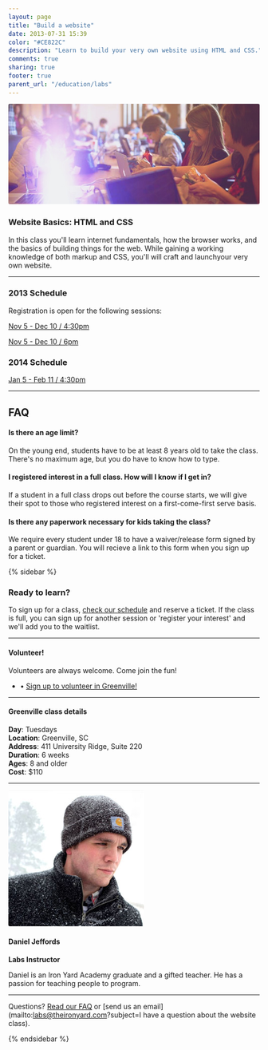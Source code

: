 ```yaml
---
layout: page
title: "Build a website"
date: 2013-07-31 15:39
color: "#CE822C"
description: "Learn to build your very own website using HTML and CSS."
comments: true
sharing: true
footer: true
parent_url: "/education/labs"
---
```


<img src="/images/education/labs/build-a-website.jpg" style="border-radius: 3px;">

### Website Basics: HTML and CSS  

In this class you'll learn internet fundamentals, how the browser works, and the basics of building things for the web. While gaining a working knowledge of both markup and CSS, you'll will craft and launchyour very own website. 

---
<a id="schedule"></a>
### 2013 Schedule

Registration is open for the following sessions: 

<a href="https://tito.io/the-iron-yard/greenville-labs-build-a-website-november-2013-430pm" class="button"> Nov 5 - Dec 10 / 4:30pm</a>

<a href="https://tito.io/the-iron-yard/greenville-labs-build-a-website-november-2013-6pm" class="button"> Nov 5 - Dec 10 / 6pm</a>

### 2014 Schedule

<a href="https://tito.io/the-iron-yard/greenville-labs-build-a-website-january-2014-430pm" class="button"> Jan 5 - Feb 11 / 4:30pm</a>

---
<a id="faq"></a>
## FAQ

#### Is there an age limit?

On the young end, students have to be at least 8 years old to take the class. There's no maximum age, but you do have to know how to type. 

#### I registered interest in a full class. How will I know if I get in? 

If a student in a full class drops out before the course starts, we will give their spot to those who registered interest on a first-come-first serve basis. 

#### Is there any paperwork necessary for kids taking the class? 

We require every student under 18 to have a waiver/release form signed by a parent or guardian. You will recieve a link to this form when you sign up for a ticket. 

{% sidebar %}

### Ready to learn?

To sign up for a class, [check our schedule](#schedule) and reserve a ticket. If the class is full, you can sign up for another session or 'register your interest' and we'll add you to the waitlist. 

---

#### Volunteer!

Volunteers are always welcome. Come join the fun! 

<ul>
  <li>• <a href="http://eepurl.com/DWqpb"> Sign up to volunteer in Greenville!</a></li>
</ul>

---
#### Greenville class details

**Day**: Tuesdays  
**Location**: Greenville, SC  
**Address**: 411 University Ridge, Suite 220  
**Duration**: 6 weeks  
**Ages**: 8 and older  
**Cost**: $110  

---

<img src="/images/education/labs/daniel-jeffords-instructor.jpg" style="border-radius: 3px;">

#### Daniel Jeffords

**Labs Instructor**

Daniel is an Iron Yard Academy graduate and a gifted teacher. He has a passion for teaching people to program. 

---

Questions? [Read our FAQ](#faq) or [send us an email](mailto:labs@theironyard.com?subject=I have a question about the website class).

{% endsidebar %}
